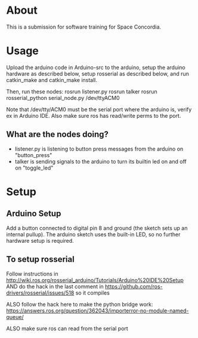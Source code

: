 # About

This is a submission for software training for Space Concordia.

# Usage

Upload the arduino code in Arduino-src to the arduino, setup the arduino hardware as described below, setup rosserial as described below, and run catkin_make and catkin_make install.

Then, run these nodes:
rosrun <package-name> listener.py
rosrun <package-name> talker
rosrun rosserial_python serial_node.py /dev/ttyACM0

Note that /dev/tty/ACM0 must be the serial port where the arduino is, verify ex in Arduino IDE. Also make sure ros has read/write perms to the port.

## What are the nodes doing?
* listener.py is listening to button press messages from the arduino on "button_press"
* talker is sending signals to the arduino to turn its builtin led on and off on "toggle_led"

# Setup

## Arduino Setup
Add a button connected to digital pin 8 and ground (the sketch sets up an internal pullup). The arduino sketch uses the built-in LED, so no further hardware setup is required.

## To setup rosserial
Follow instructions in http://wiki.ros.org/rosserial_arduino/Tutorials/Arduino%20IDE%20Setup
AND do the hack in the last comment in https://github.com/ros-drivers/rosserial/issues/518 so it compiles

ALSO follow the hack here to make the python bridge work: https://answers.ros.org/question/362043/importerror-no-module-named-queue/

ALSO make sure ros can read from the serial port
